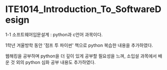 # ITE1014_Introduction_To_SoftwareDesign

1-1 소프트웨어입문설계
: python과 c언어 과목이다.

1학년 겨울방학 동안 '점프 투 파이썬' 책으로 python 복습한 내용을 추가하였다.

웹해킹을 공부하며 python을 더 깊이 있게 공부할 필요성을 느껴, 
소입설 과목에서 배운 것 외의 python 심화 공부 내용도 추가하였다.

